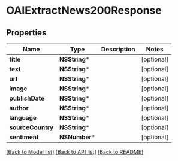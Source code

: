 # OAIExtractNews200Response

## Properties
Name | Type | Description | Notes
------------ | ------------- | ------------- | -------------
**title** | **NSString*** |  | [optional] 
**text** | **NSString*** |  | [optional] 
**url** | **NSString*** |  | [optional] 
**image** | **NSString*** |  | [optional] 
**publishDate** | **NSString*** |  | [optional] 
**author** | **NSString*** |  | [optional] 
**language** | **NSString*** |  | [optional] 
**sourceCountry** | **NSString*** |  | [optional] 
**sentiment** | **NSNumber*** |  | [optional] 

[[Back to Model list]](../README.md#documentation-for-models) [[Back to API list]](../README.md#documentation-for-api-endpoints) [[Back to README]](../README.md)



